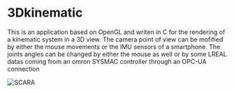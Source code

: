 # 3Dkinematic
This is an application based on OpenGL and writen in C for the rendering of a kinematic system in a 3D view. The camera point of view can be mofified by either the mouse movements or the IMU sensors of a smartphone. The joints angles can be changed by either the mouse as well or by some LREAL datas coming from an omron SYSMAC controller through an OPC-UA connection

![SCARA](https://user-images.githubusercontent.com/6805500/150572317-f79b52d6-0776-4464-87e7-6e9e00bbd6ed.jpg)
